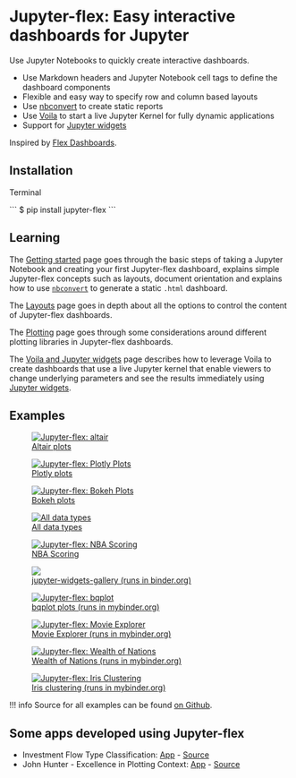 # Jupyter-flex: Easy interactive dashboards for Jupyter

Use Jupyter Notebooks to quickly create interactive dashboards.

-   Use Markdown headers and Jupyter Notebook cell tags to define the dashboard components
-   Flexible and easy way to specify row and column based layouts
-   Use [nbconvert](https://nbconvert.readthedocs.io/en/latest/) to create static reports
-   Use [Voila](https://github.com/voila-dashboards/voila) to start a live
    Jupyter Kernel for fully dynamic applications
-   Support for [Jupyter widgets](https://ipywidgets.readthedocs.io/en/latest/)

Inspired by [Flex Dashboards](https://rmarkdown.rstudio.com/flexdashboard/).

## Installation

<p class="code-header">Terminal</p>
```
$ pip install jupyter-flex
```

## Learning

The [Getting started](/getting-started) page goes through the basic steps of
taking a Jupyter Notebook and creating your first Jupyter-flex dashboard,
explains simple Jupyter-flex concepts such as layouts, document orientation and
explains how to use [`nbconvert`](https://nbconvert.readthedocs.io/en/latest/)
to generate a static `.html` dashboard.

The [Layouts](/layouts) page goes in depth about all the options to control the
content of Jupyter-flex dashboards.

The [Plotting](/plotting) page goes through some considerations around different
plotting libraries in Jupyter-flex dashboards.

The [Voila and Jupyter widgets](/voila-widgets/) page describes how to leverage
Voila to create dashboards that use a live Jupyter kernel that enable viewers to
change underlying parameters and see the results immediately using
[Jupyter widgets](https://ipywidgets.readthedocs.io/).

## Examples

<div class="image-grid">
  <a class="image-card" href="/examples/altair.html">
    <figure>
      <img src="/assets/img/screenshots/plots/altair.png" alt="Jupyter-flex: altair">
      <figcaption>Altair plots</figcaption>
    </figure>
  </a>

  <a class="image-card" href="/examples/plotly.html">
    <figure>
      <img src="/assets/img/screenshots/plots/plotly.png" alt="Jupyter-flex: Plotly Plots">
      <figcaption>Plotly plots</figcaption>
    </figure>
  </a>

  <a class="image-card" href="/examples/bokeh.html">
    <figure>
      <img src="/assets/img/screenshots/plots/bokeh.png" alt="Jupyter-flex: Bokeh Plots">
      <figcaption>Bokeh plots</figcaption>
    </figure>
  </a>

  <a class="image-card" href="/examples/data-types.html">
    <figure>
      <img src="/assets/img/screenshots/demos/data-types.png" alt="All data types">
      <figcaption>All data types</figcaption>
    </figure>
  </a>

  <a class="image-card" href="/examples/nba-scoring.html">
    <figure>
      <img src="/assets/img/screenshots/nba-scoring.png" alt="Jupyter-flex: NBA Scoring">
      <figcaption>NBA Scoring</figcaption>
    </figure>
  </a>

  <a class="image-card" href="https://mybinder.org/v2/gh/danielfrg/jupyter-flex/0.6.3?urlpath=%2Fvoila%2Frender%2Fexamples%2Fwidgets%2Fwidgets-gallery.ipynb">
    <figure>
      <img src="/assets/img/screenshots/widgets/widgets-gallery.png">
      <figcaption>jupyter-widgets-gallery (runs in binder.org)</figcaption>
    </figure>
  </a>

  <a class="image-card" href="https://mybinder.org/v2/gh/danielfrg/jupyter-flex/0.6.3?urlpath=%2Fvoila%2Frender%2Fexamples%2Fplots%2Fbqplot.ipynb">
    <figure>
      <img src="/assets/img/screenshots/plots/bqplot.png" alt="Jupyter-flex: bqplot">
      <figcaption>bqplot plots (runs in mybinder.org)</figcaption>
    </figure>
  </a>

  <a class="image-card" href="https://mybinder.org/v2/gh/danielfrg/jupyter-flex/0.6.3?urlpath=%2Fvoila%2Frender%2Fexamples%2Fmovie-explorer.ipynb">
    <figure>
      <img src="/assets/img/screenshots/movie-explorer.png" alt="Jupyter-flex: Movie Explorer">
      <figcaption>Movie Explorer (runs in mybinder.org)</figcaption>
    </figure>
  </a>

  <a class="image-card" href="https://mybinder.org/v2/gh/danielfrg/jupyter-flex/0.6.3?urlpath=%2Fvoila%2Frender%2Fexamples%2Fwealth-of-nations.ipynb">
    <figure>
      <img src="/assets/img/screenshots/wealth-of-nations.png" alt="Jupyter-flex: Wealth of Nations">
      <figcaption>Wealth of Nations (runs in mybinder.org)</figcaption>
    </figure>
  </a>

  <a class="image-card" href="https://mybinder.org/v2/gh/danielfrg/jupyter-flex/0.6.3?urlpath=%2Fvoila%2Frender%2Fexamples%2Fwealth-of-nations.ipynb">
    <figure>
      <img src="/assets/img/screenshots/iris-clustering.png" alt="Jupyter-flex: Iris Clustering">
      <figcaption>Iris clustering (runs in mybinder.org)</figcaption>
    </figure>
  </a>
</div>

!!! info
    Source for all examples can be found [on Github](https://github.com/danielfrg/jupyter-flex/tree/master/examples).

## Some apps developed using Jupyter-flex

-  Investment Flow Type Classification: [App](https://flow-classification.herokuapp.com/) - [Source](https://github.com/unkletam/Investment_Flow_Type_Classification)
- John Hunter - Excellence in Plotting Context: [App](https://mybinder.org/v2/gh/sbonaretti/Hunter_viz_2020/master?urlpath=%2Fvoila%2Frender%2Fopen_literature_flex.ipynb) - [Source](https://github.com/sbonaretti/Hunter_viz_2020)
